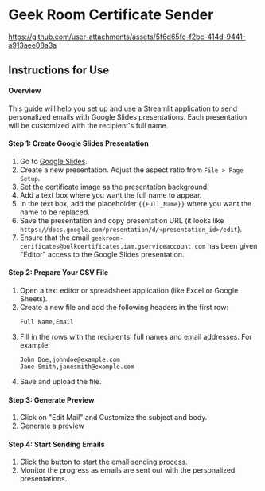 # Geek Room Certificate Sender

https://github.com/user-attachments/assets/5f6d65fc-f2bc-414d-9441-a913aee08a3a

## Instructions for Use

#### Overview
This guide will help you set up and use a Streamlit application to send personalized emails with Google Slides presentations. Each presentation will be customized with the recipient's full name.

#### Step 1: Create Google Slides Presentation
1. Go to [Google Slides](https://slides.google.com).
2. Create a new presentation. Adjust the aspect ratio from `File > Page Setup`.
3. Set the certificate image as the presentation background.
4. Add a text box where you want the full name to appear.
5. In the text box, add the placeholder `{{Full_Name}}` where you want the name to be replaced.
6. Save the presentation and copy presentation URL (it looks like `https://docs.google.com/presentation/d/<presentation_id>/edit`).
7. Ensure that the email `geekroom-cerificates@bulkcertificates.iam.gserviceaccount.com` has been given "Editor" access to the Google Slides presentation.

#### Step 2: Prepare Your CSV File
1. Open a text editor or spreadsheet application (like Excel or Google Sheets).
2. Create a new file and add the following headers in the first row:
   ```
   Full Name,Email
   ```
3. Fill in the rows with the recipients' full names and email addresses. For example:
   ```
   John Doe,johndoe@example.com
   Jane Smith,janesmith@example.com
   ```
4. Save and upload the file.

#### Step 3: Generate Preview
1. Click on "Edit Mail" and Customize the subject and body.
2. Generate a preview

#### Step 4: Start Sending Emails
1. Click the button to start the email sending process.
2. Monitor the progress as emails are sent out with the personalized presentations.
